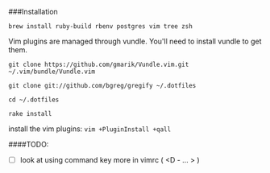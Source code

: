 ###Installation

  `brew install ruby-build rbenv postgres vim tree zsh `

  Vim plugins are managed through vundle. You'll need to install vundle to get them.

  `git clone https://github.com/gmarik/Vundle.vim.git ~/.vim/bundle/Vundle.vim`

  `git clone git://github.com/bgreg/gregify ~/.dotfiles`

  `cd ~/.dotfiles`

  `rake install`

  install the vim plugins:
  `vim +PluginInstall +qall`

####TODO:

- [ ] look at using command key more in vimrc ( <D - ... > )

